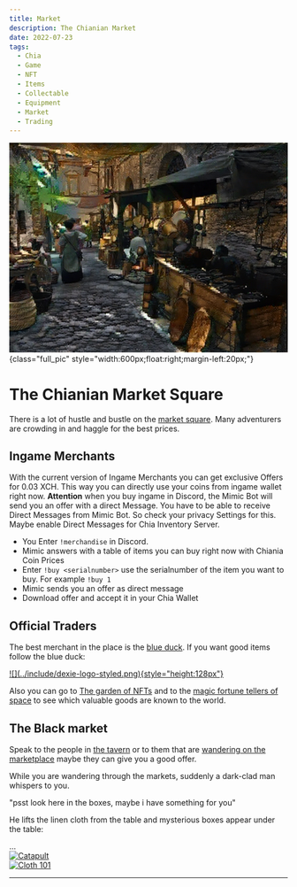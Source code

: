 ```yaml
---
title: Market
description: The Chianian Market
date: 2022-07-23
tags:
  - Chia
  - Game
  - NFT
  - Items
  - Collectable
  - Equipment
  - Market
  - Trading
---
```


![](../include/places/lores/market.jpg){class="full_pic" style="width:600px;float:right;margin-left:20px;"}
# The Chianian Market Square

There is a lot of hustle and bustle on the [market square](https://discord.com/channels/994949585657143296/997830621831368734). Many adventurers are crowding in and haggle for the best prices. 

## Ingame Merchants

With the current version of Ingame Merchants you can get exclusive Offers for 0.03 XCH. This way you can directly use your coins from ingame wallet right now. **Attention** when you buy ingame in Discord, the Mimic Bot will send you an offer with a direct Message. You have to be able to receive Direct Messages from Mimic Bot. So check your privacy Settings for this. Maybe enable Direct Messages for Chia Inventory Server.

- You Enter `!merchandise` in Discord.
- Mimic answers with a table of items you can buy right now with Chiania Coin Prices
- Enter `!buy <serialnumber>` use the serialnumber of the item you want to buy. For example `!buy 1`
- Mimic sends you an offer as direct message
- Download offer and accept it in your Chia Wallet

## Official Traders

The best merchant in the place is the [blue duck](https://dexie.space/offers/col16fpva26fhdjp2echs3cr7c30gzl7qe67hu9grtsjcqldz354asjsyzp6wx/xch). If you want good items follow the blue duck:

<a href="https://dexie.space/offers/col16fpva26fhdjp2echs3cr7c30gzl7qe67hu9grtsjcqldz354asjsyzp6wx/xch" target="_blank" markdown="1">
![](../include/dexie-logo-styled.png){style="height:128px"}
</a>

Also you can go to [The garden of NFTs](https://mintgarden.io/collections/chia-inventory-col16fpva26fhdjp2echs3cr7c30gzl7qe67hu9grtsjcqldz354asjsyzp6wx) and to the [magic fortune tellers of space](https://www.spacescan.io/xch/nft/collection/col16fpva26fhdjp2echs3cr7c30gzl7qe67hu9grtsjcqldz354asjsyzp6wx) to see which valuable goods are known to the world.

## The Black market

Speak to the people in [the tavern](https://discord.com/channels/994949585657143296/995483089881026631) or to them that are [wandering on the marketplace](https://discord.com/channels/994949585657143296/997830621831368734) maybe they can give you a good offer.



While you are wandering through the markets, suddenly a dark-clad man whispers to you.

"psst look here in the boxes, maybe i have something for you"

He lifts the linen cloth from the table and mysterious boxes appear under the table:
<div id="market-messages">
...
</div>

<!-- OFFERSTART -->

<div class="market-box" onclick="flip_marketbox(event)">
  <div class="market-box-inner" name="Mysterious Box 1">
    <div class="market-box-back">
      <a class="black_market" href="../offers/catapult22_1_nft1ud00hyr3rxghm8yzwwq4ma7a9fwgxte83r825m6euz9e3wqtec6sz0vfg3_x_0.2XCH.offer"  name="Catapult">
      <img src="https://acdqa7ufkaysxhgxkys6tu4m2uv6z3lj7lxq5cvieqjoac7a.arweave.net/AIcAfoVQMSuc11Yl6dOM1Svs7W-n67_w6KqC_QS4Avg" alt="Catapult" style="width:150px;height:150px;">
      </a>
    </div>
    <div class="market-box-front">
    </div>
  </div>
</div>
<div class="market-box" onclick="flip_marketbox(event)">
  <div class="market-box-inner" name="Mysterious Box 2">
    <div class="market-box-back">
      <a class="black_market" href="../offers/cloth101_1_nft16mw87zh5t2p22nn6zw0ejn3p8qzpxrrx74x4cqytasx27yr7k0es87kff9_x_0.035XCH.offer" name="Cloth 101">
      <img src="https://5tjmytztq3rpbzcjt3jt6djnttya4pl2wzrbvhs5xz5stiifzuda.arweave.net/7NLMTzOG4vDkSZ7TPw0tnPAOPXq2YhqeXb57KaEFzQY" alt="Cloth 101" style="width:150px;height:150px;">
      </a>
    </div>
    <div class="market-box-front">
    </div>
  </div>
</div>

<!-- OFFEREND -->

<hr style="clear:both">

